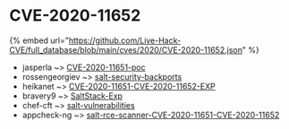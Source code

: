 # CVE-2020-11652
{% embed url="https://github.com/Live-Hack-CVE/full_database/blob/main/cves/2020/CVE-2020-11652.json" %}

* jasperla ~> [CVE-2020-11651-poc](https://www.alice-snow.ru/2020/database/cve-2020-11652/cve-2020-11651-poc-jasperla)
* rossengeorgiev ~> [salt-security-backports](https://www.alice-snow.ru/2020/database/cve-2020-11652/salt-security-backports-rossengeorgiev)
* heikanet ~> [CVE-2020-11651-CVE-2020-11652-EXP](https://www.alice-snow.ru/2020/database/cve-2020-11652/cve-2020-11651-cve-2020-11652-exp-heikanet)
* bravery9 ~> [SaltStack-Exp](https://www.alice-snow.ru/2020/database/cve-2020-11652/saltstack-exp-bravery9)
* chef-cft ~> [salt-vulnerabilities](https://www.alice-snow.ru/2020/database/cve-2020-11652/salt-vulnerabilities-chef-cft)
* appcheck-ng ~> [salt-rce-scanner-CVE-2020-11651-CVE-2020-11652](https://www.alice-snow.ru/2020/database/cve-2020-11652/salt-rce-scanner-cve-2020-11651-cve-2020-11652-appcheck-ng)